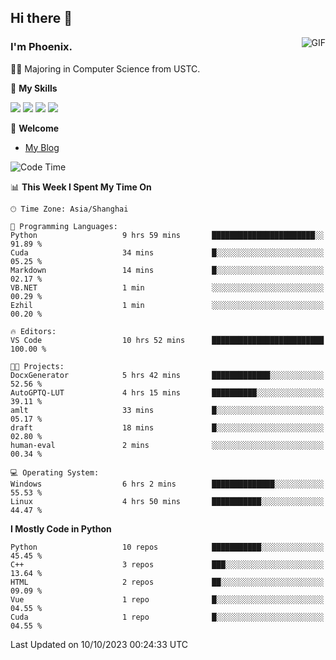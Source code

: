 ## Hi there 👋
<img align="right" alt="GIF" src="https://raw.githubusercontent.com/JoeyBling/JoeyBling/master/pic/pusheencode.gif" />

### I'm Phoenix.

👨‍🎓 Majoring in Computer Science from USTC.

🌟 **My Skills**

![](https://img.shields.io/badge/-Python-3e74a2?style=flat-square&logo=Python&logoColor=fff)
![](https://img.shields.io/badge/-C++-9f62a5?style=flat&logo=cplusplus&logoColor=white)
![](https://img.shields.io/badge/-Linux-185886?style=flat-square&logo=Linux&logoColor=fff)
![](https://img.shields.io/badge/-Rust-ff4136?style=flat-square&logo=Rust&logoColor=fff)

💬 **Welcome**

- [My Blog](https://ysy-phoenix.github.io/)

<!--START_SECTION:waka-->
![Code Time](http://img.shields.io/badge/Code%20Time-312%20hrs%207%20mins-blue)

📊 **This Week I Spent My Time On** 

```text
🕑︎ Time Zone: Asia/Shanghai

💬 Programming Languages: 
Python                   9 hrs 59 mins       ███████████████████████░░   91.89 % 
Cuda                     34 mins             █░░░░░░░░░░░░░░░░░░░░░░░░   05.25 % 
Markdown                 14 mins             █░░░░░░░░░░░░░░░░░░░░░░░░   02.17 % 
VB.NET                   1 min               ░░░░░░░░░░░░░░░░░░░░░░░░░   00.29 % 
Ezhil                    1 min               ░░░░░░░░░░░░░░░░░░░░░░░░░   00.20 % 

🔥 Editors: 
VS Code                  10 hrs 52 mins      █████████████████████████   100.00 % 

🐱‍💻 Projects: 
DocxGenerator            5 hrs 42 mins       █████████████░░░░░░░░░░░░   52.56 % 
AutoGPTQ-LUT             4 hrs 15 mins       ██████████░░░░░░░░░░░░░░░   39.11 % 
amlt                     33 mins             █░░░░░░░░░░░░░░░░░░░░░░░░   05.17 % 
draft                    18 mins             █░░░░░░░░░░░░░░░░░░░░░░░░   02.80 % 
human-eval               2 mins              ░░░░░░░░░░░░░░░░░░░░░░░░░   00.34 % 

💻 Operating System: 
Windows                  6 hrs 2 mins        ██████████████░░░░░░░░░░░   55.53 % 
Linux                    4 hrs 50 mins       ███████████░░░░░░░░░░░░░░   44.47 % 
```

**I Mostly Code in Python** 

```text
Python                   10 repos            ███████████░░░░░░░░░░░░░░   45.45 % 
C++                      3 repos             ███░░░░░░░░░░░░░░░░░░░░░░   13.64 % 
HTML                     2 repos             ██░░░░░░░░░░░░░░░░░░░░░░░   09.09 % 
Vue                      1 repo              █░░░░░░░░░░░░░░░░░░░░░░░░   04.55 % 
Cuda                     1 repo              █░░░░░░░░░░░░░░░░░░░░░░░░   04.55 % 
```




 Last Updated on 10/10/2023 00:24:33 UTC
<!--END_SECTION:waka-->

<!--
**ysy-phoenix/ysy-phoenix** is a ✨ _special_ ✨ repository because its `README.md` (this file) appears on your GitHub profile.

Here are some ideas to get you started:

- 🔭 I’m currently working on ...
- 🌱 I’m currently learning ...
- 👯 I’m looking to collaborate on ...
- 🤔 I’m looking for help with ...
- 💬 Ask me about ...
- 📫 How to reach me: ...
- 😄 Pronouns: ...
- ⚡ Fun fact: ...
-->
